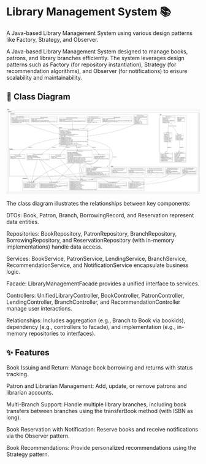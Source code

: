# Library Management System 📚

A Java-based Library Management System using various design patterns like Factory, Strategy, and Observer.




A Java-based Library Management System designed to manage books, patrons, and library branches efficiently. The system leverages design patterns such as Factory (for repository instantiation), Strategy (for recommendation algorithms), and Observer (for notifications) to ensure scalability and maintainability.

## 📘 Class Diagram

![Class Diagram](image/classdaigram.png)


The class diagram illustrates the relationships between key components:





DTOs: Book, Patron, Branch, BorrowingRecord, and Reservation represent data entities.



Repositories: BookRepository, PatronRepository, BranchRepository, BorrowingRepository, and ReservationRepository (with in-memory implementations) handle data access.



Services: BookService, PatronService, LendingService, BranchService, RecommendationService, and NotificationService encapsulate business logic.



Facade: LibraryManagementFacade provides a unified interface to services.



Controllers: UnifiedLibraryController, BookController, PatronController, LendingController, BranchController, and RecommendationController manage user interactions.



Relationships: Includes aggregation (e.g., Branch to Book via bookIds), dependency (e.g., controllers to facade), and implementation (e.g., in-memory repositories to interfaces).

## ✨ Features


Book Issuing and Return: Manage book borrowing and returns with status tracking.



Patron and Librarian Management: Add, update, or remove patrons and librarian accounts.



Multi-Branch Support: Handle multiple library branches, including book transfers between branches using the transferBook method (with ISBN as long).



Book Reservation with Notification: Reserve books and receive notifications via the Observer pattern.



Book Recommendations: Provide personalized recommendations using the Strategy pattern.

